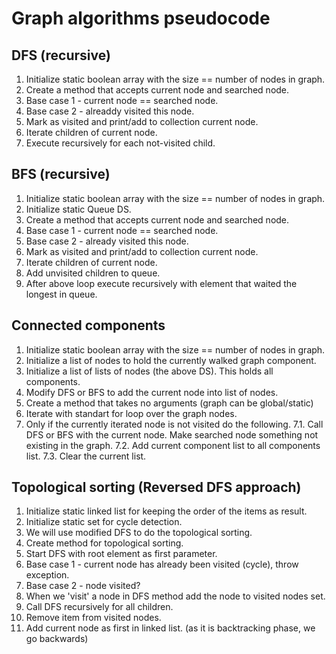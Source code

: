# Graph algorithms pseudocode

## DFS (recursive)
1. Initialize static boolean array with the size == number of nodes in graph.
2. Create a method that accepts current node and searched node.
3. Base case 1 - current node == searched node.
4. Base case 2 - alreaddy visited this node.
5. Mark as visited and print/add to collection current node.
6. Iterate children of current node.
7. Execute recursively for each not-visited child.

## BFS (recursive)
1. Initialize static boolean array with the size == number of nodes in graph.
2. Initialize static Queue DS.
3. Create a method that accepts current node and searched node.
4. Base case 1 - current node == searched node.
5. Base case 2 - already visited this node.
6. Mark as visited and print/add to collection current node.
7. Iterate children of current node.
8. Add unvisited children to queue.
9. After above loop execute recursively with element that waited the longest in queue.

## Connected components
1. Initialize static boolean array with the size == number of nodes in graph.
2. Initialize a list of nodes to hold the currently walked graph component.
3. Initialize a list of lists of nodes (the above DS). This holds all components.
4. Modify DFS or BFS to add the current node into list of nodes.
5. Create a method that takes no arguments (graph can be global/static)
6. Iterate with standart for loop over the graph nodes.
7. Only if the currently iterated node is not visited do the following.
  7.1. Call DFS or BFS with the current node. Make searched node something not existing in the graph.
  7.2. Add current component list to all components list.
  7.3. Clear the current list.
  
## Topological sorting (Reversed DFS approach)
1. Initialize static linked list for keeping the order of the items as result.
2. Initialize static set for cycle detection.
3. We will use modified DFS to do the topological sorting.
4. Create method for topological sorting.
5. Start DFS with root element as first parameter.
6. Base case 1 - current node has already been visited (cycle), throw exception.
7. Base case 2 - node visited? 
8. When we 'visit' a node in DFS method add the node to visited nodes set.
9. Call DFS recursively for all children.
10. Remove item from visited nodes.
11. Add current node as first in linked list. (as it is backtracking phase, we go backwards)

